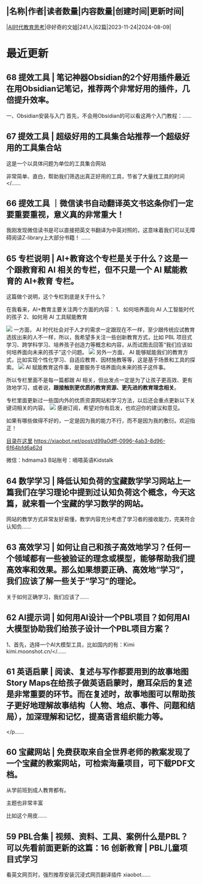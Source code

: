 |名称|作者|读者数量|内容数量|创建时间|更新时间|
---
|[AI时代教育思考](https://xiaobot.net/p/kidstalk?refer=0b133df9-27dc-423b-8101-639049001c13)|@好奇的文姐|241人|62篇|2023-11-24|2024-08-09|

# 最近更新
## 68 提效工具 | 笔记神器Obsidian的2个好用插件最近在用Obsidian记笔记，推荐两个非常好用的插件，几倍提升效率。

一、Obsidian安装与入门
首先，不会用Obsidian的可以看这两个入门教程：......
## 67 提效工具 | 超级好用的工具集合站推荐一个超级好用的工具集合站

这是一个以具体问题为单位的工具集合网站

非常简单、直白，帮助我们筛选出真正好用的工具，节省了大量找工具的时间</......
## 66 提效工具 ｜微信读书自动翻译英文书这条你们一定要重要重视，意义真的非常重大！

我刚发现微信读书是可以直接把英文书翻译为中英对照的，这意味着我们可以无障碍阅读Z-library上大部分书籍！
......
## 65 专栏说明 | AI+教育这个专栏是关于什么？这是一个跟教育和 AI 相关的专栏，但不只是一个 AI 赋能教育的 AI+教育 专栏。

这篇做个说明，这个专栏到底是关于什么？

在我看来，AI+教育主要关注两个方面的内容：
1、如何培养面向 AI 人工智能时代的孩子
2、如何用 AI 工具赋能教育

<img src="https://static.xiaobot.net/file/2024-07-04/222918/a4ebe0c56d50ea6e2e84961ba9861346.png">
一方面， AI 时代社会对于人才的需求一定跟现在不一样，至少跟传统应试教育选拔出来的人不一样，所以，我希望多关注一些创新教育方式，比如 PBL 项目式学习、跨学科学习、培养孩子创造力等概念和内容，从而试图去回答“我们应该如何培养面向未来的孩子”这个问题。

<img src="https://static.xiaobot.net/file/2024-07-04/222918/4ca0f239ba6329cb642727bfaaf465e1.png">
另外一方面， AI 能够赋能我们的教育方式，比如实现个性化学习、自适应教育、因材施教等等，这是基于场景和工具的探索。

<img src="https://static.xiaobot.net/file/2024-07-04/222918/0638152f8b900deaf989291991a2bcc5.png">
AI 赋能教育这件事，是要服务于培养面向未来的孩子这件事。

所以专栏里面不是每一篇都跟 AI 相关，但出发点一定是为了让孩子更高效、更有效地学习，或者说，<strong>跟接触到更优质的教育资源、更先进的教育理念相关</strong>。

专栏里面更新过一些国内外的优质资源网站和学习方法，以后还会重点更新以下关键词相关的内容。
<img src="https://static.xiaobot.net/file/2024-07-04/222918/bd28a3abeb931e61204af1049925369c.png">
感谢订阅，希望对你有启发，也欢迎你的建议和意见。

如果有哪些做得不好的，一定是因为我的能力不行，而不是因为我的敷衍。欢迎指正！

<a target="_blank" rel="noopener noreferrer nofollow" href="https://xiaobot.net/post/d99a0dff-0996-4ab3-8d96-6f64bfd6a62d">目录在这里</a>
<a target="_blank" rel="noopener noreferrer nofollow" href="https://xiaobot.net/post/d99a0dff-0996-4ab3-8d96-6f64bfd6a62d">https://xiaobot.net/post/d99a0dff-0996-4ab3-8d96-6f64bfd6a62d</a>

微信：hdmama3
B站账号：嘀嗒英语Kidstalk

## 64 数学学习 | 降低认知负荷的宝藏数学学习网站上一篇我们在学习理论中提到过认知负荷这个概念，今天这篇，就来看一个宝藏的学习数学的网站。

网站的教学方式非常友好易懂，教学内容充分考虑了学习者的接收能力，完美符合认知负......
## 63 高效学习 | 如何让自己和孩子高效地学习？任何一个领域都有一些被验证的理念或模型，能够帮助我们提高效率和效果。那么如果想要正确、高效地“学习”，我们应该了解一些关于“学习”的理论。

关于如何正确学习，我们应该了......
## 62 AI提示词 | 如何用AI设计一个PBL项目？如何用AI大模型协助我们给孩子设计一个PBL项目方案？

1、首先，选择一个AI大模型工具，比如国内的有：Kimi kimi.moonshot.cn/</......
## 61 英语启蒙 | 阅读、复述与写作都要用到的故事地图 Story Maps在给孩子做英语启蒙时，磨耳朵后的复述是非常重要的环节。而在复述时，故事地图可以帮助孩子更好地理解故事结构（人物、地点、事件、问题和结局），加深理解和记忆，提高语言组织能力等。
</p......
## 60 宝藏网站 | 免费获取来自全世界老师的教案发现了一个宝藏的教案网站，可检索海量项目，可下载PDF文档。

从学前班到成人教育都有。

主题也非常丰富

比如这个用皮......
## 59 PBL合集 | 视频、资料、工具、案例什么是PBL？可以先看前面更新的这篇：16 创新教育 | PBL儿童项目式学习

看英文网页时，强烈推荐安装沉浸式网页翻译插件
xiaobot......


